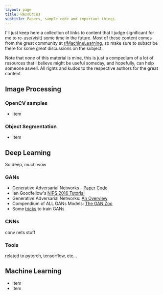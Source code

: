 ```yaml
---
layout: page
title: Resources
subtitle: Papers, sample code and important things.
---
```


I'll just keep here a collection of links to content that I judge significant for me to re-use(visit) some time in the future. 
Most of these content comes from the great community at [r/MachineLearning](www.reddit.com/r/MachineLearning), so make sure to subscribe there for some great discussions on the subject.

Note that _none_ of this material is mine, this is just a compedium of a lot of resources that I believe might be useful someday, and hopefully, can help someone aswell. All rights and kudos to the respective authors for the great content.

## Image Processing

### OpenCV samples
 - Item

### Object Segmentation
 - Item
 
 
## Deep Learning
So deep, much wow

### GANs
- Generative Adversarial Networks - [Paper](https://arxiv.org/abs/1406.2661) [Code](https://github.com/goodfeli/adversarial)
- Ian Goodfellow's [NIPS 2016 Tutorial](https://arxiv.org/abs/1701.00160)
- Generative Adversarial Networks: [An Overview](https://arxiv.org/abs/1710.07035)
- Compendium of ALL GANs Models: [The GAN Zoo](https://github.com/hindupuravinash/the-gan-zoo)
- Some [tricks](https://github.com/soumith/ganhacks) to train GANs


### CNNs
conv nets stuff

### Tools 
related to pytorch, tensorflow, etc...

## Machine Learning
- Item
- Item
